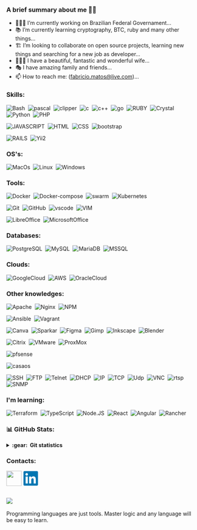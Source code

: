 ### A brief summary about me 🐍👋
<!--
**fabriciogmatos/fabriciogmatos** is a ✨ _special_ ✨ repository because its `README.md` (this file) appears on your GitHub profile.
-->

- 👨🏻‍💻 I’m currently working on Brazilian Federal Governament...
- 📚 I’m currently learning cryptography, BTC, ruby and many other things...
- 🏗 I’m looking to collaborate on open source projects, learning new things and searching for a new job as developer...
- 👩🏻‍⚕️ I have a beautiful, fantastic and wonderful wife...
- 🎭 I have amazing family and friends...
- 📫 How to reach me: (fabricio.matos@live.com)...

### Skills:
![Bash](https://img.shields.io/badge/Bash-0D1117?style=for-the-badge&logo=gnubash&logoColor=yellow&labelColor=0D1117)&nbsp;
![pascal](https://img.shields.io/badge/pascal-0D1117?style=for-the-badge&logo=delphi&labelColor=0D1117)&nbsp;
![clipper](https://img.shields.io/badge/Clipper%20Legacy-0D1117?style=for-the-badge&logo=clipper&labelColor=0D1117)&nbsp;
![c](https://img.shields.io/badge/c-0D1117?style=for-the-badge&logo=c%2B%2B&labelColor=0D1117)&nbsp;
![c++](https://img.shields.io/badge/c++-0D1117?style=for-the-badge&logo=c%2B%2B&labelColor=0D1117)&nbsp;
![go](https://img.shields.io/badge/go-0D1117?style=for-the-badge&logo=go&labelColor=0D1117)&nbsp;
![RUBY](https://img.shields.io/badge/ruby-0D1117?style=for-the-badge&logo=ruby&labelColor=0D1117)&nbsp;
![Crystal](https://img.shields.io/badge/crystal_lang-0D1117?style=for-the-badge&&logo=crystal&labelColor=0D1117)&nbsp;
![Python](https://img.shields.io/badge/-Python-0D1117?style=for-the-badge&logo=python&labelColor=0D1117&textColor=0D1117)&nbsp;
![PHP](https://img.shields.io/badge/php-0D1117?style=for-the-badge&logo=php&labelColor=0D1117)&nbsp;

![JAVASCRIPT](https://img.shields.io/badge/-Javascript-0D1117?style=for-the-badge&logo=JavaScript&logoColor=yellow&labelColor=0D1117)&nbsp;
![HTML](https://img.shields.io/badge/-HTML-0D1117?style=for-the-badge&logo=HTML5&labelColor=0D1117)&nbsp;
![CSS](https://img.shields.io/badge/-CSS-0D1117?style=for-the-badge&logo=CSS3&logoColor=1572B6&labelColor=0D1117)&nbsp;
![bootstrap](https://img.shields.io/badge/bootstrap-0D1117?style=for-the-badge&&logo=bootstrap&labelColor=0D1117)&nbsp;

![RAILS](https://img.shields.io/badge/rails-0D1117?style=for-the-badge&logo=ruby-on-rails&labelColor=0D1117)&nbsp;
![Yii2](https://img.shields.io/badge/Yii2-0D1117?style=for-the-badge&logo=yiis&labelColor=0D1117)&nbsp;

### OS's:
![MacOs](https://img.shields.io/badge/MacOS-0D1117?style=for-the-badge&logo=MacOS&labelColor=0D1117)&nbsp;
![Linux](https://img.shields.io/badge/-Linux-0D1117?style=for-the-badge&logo=linux&labelColor=0D1117)&nbsp;
![Windows](https://img.shields.io/badge/-Windows-0D1117?style=for-the-badge&logo=windows&labelColor=0D1117)&nbsp;

### Tools:
![Docker](https://img.shields.io/badge/-docker-0D1117?style=for-the-badge&logo=docker&labelColor=0D1117)&nbsp;
![Docker-compose](https://img.shields.io/badge/dockercompose-0D1117?style=for-the-badge&logo=docker&labelColor=0D1117)&nbsp;
![swarm](https://img.shields.io/badge/docker_swarm-0D1117?style=for-the-badge&logo=swarm&labelColor=0D1117)&nbsp;
![Kubernetes](https://img.shields.io/badge/kubernetes-0D1117?style=for-the-badge&logo=kubernetes&labelColor=0D1117)&nbsp;

![Git](https://img.shields.io/badge/-Git-0D1117?style=for-the-badge&logo=git&labelColor=0D1117)&nbsp;
![GitHub](https://img.shields.io/badge/-GitHub-0D1117?style=for-the-badge&logo=github&labelColor=0D1117)&nbsp;
![vscode](https://img.shields.io/badge/-Visual%20Studio%20Code-0D1117?style=for-the-badge&logo=visual-studio-code&logoColor=007ACC&labelColor=0D1117)&nbsp;
![VIM](https://img.shields.io/badge/-vim-0D1117?style=for-the-badge&logo=vim&labelColor=0D1117)&nbsp;

![LibreOffice](https://img.shields.io/badge/-LibreOffice-0D1117?style=for-the-badge&logo=LibreOffice&labelColor=0D1117)&nbsp;
![MicrosoftOffice](https://img.shields.io/badge/-microsoft_office-0D1117?style=for-the-badge&logo=microsoft-office&labelColor=0D1117)&nbsp;

### Databases:
![PostgreSQL](https://img.shields.io/badge/PostgreSQL-0D1117?style=for-the-badge&logo=postgresql&labelColor=0D1117)&nbsp;
![MySQL](https://img.shields.io/badge/-mysql-0D1117?style=for-the-badge&logo=mysql&labelColor=0D1117)&nbsp;
![MariaDB](https://img.shields.io/badge/MariaDB-0D1117?style=for-the-badge&logo=mariadb&labelColor=0D1117)&nbsp;
![MSSQL](https://img.shields.io/badge/Microsoft%20SQL%20Server-0D1117?style=for-the-badge&logo=Microsoft%20SQL%20Server&labelColor=0D1117)&nbsp;

### Clouds:
![GoogleCloud](https://img.shields.io/badge/googlecloud-0D1117?style=for-the-badge&logo=googlecloud&labelColor=0D1117)&nbsp;
![AWS](https://img.shields.io/badge/AWS-0D1117?style=for-the-badge&logo=amazon-aws&labelColor=0D1117)&nbsp;
![OracleCloud](https://img.shields.io/badge/Oracle%20Cloud-0D1117?style=for-the-badge&logo=oracle&labelColor=0D1117)&nbsp;

### Other knowledges:
![Apache](https://img.shields.io/badge/apache-0D1117?style=for-the-badge&logo=apache&labelColor=0D1117)&nbsp;
![Nginx](https://img.shields.io/badge/Nginx-0D1117?style=for-the-badge&logo=Nginx&labelColor=0D1117)&nbsp;
![NPM](https://img.shields.io/badge/Nginx%20Proxy%20Manager-0D1117?style=for-the-badge&logo=Nginx&labelColor=0D1117)&nbsp;

![Ansible](https://img.shields.io/badge/ansible-0D1117?style=for-the-badge&logo=ansible&labelColor=0D1117)&nbsp;
![Vagrant](https://img.shields.io/badge/vagrant-0D1117?style=for-the-badge&logo=vagrant&labelColor=0D1117)&nbsp;

![Canva](https://img.shields.io/badge/-Canva-0D1117?style=for-the-badge&logo=Canva&labelColor=0D1117)&nbsp;
![Sparkar](https://img.shields.io/badge/-Sparkar-0D1117?style=for-the-badge&logo=Sparkar&labelColor=0D1117)&nbsp;
![Figma](https://img.shields.io/badge/-figma-0D1117?style=for-the-badge&logo=figma&labelColor=0D1117)&nbsp;
![Gimp](https://img.shields.io/badge/-gimp-0D1117?style=for-the-badge&logo=gimp&labelColor=0D1117)&nbsp;
![Inkscape](https://img.shields.io/badge/-Inkscape-0D1117?style=for-the-badge&logo=Inkscape&labelColor=0D1117)&nbsp;
![Blender](https://img.shields.io/badge/-Blender-0D1117?style=for-the-badge&logo=Blender&labelColor=0D1117)&nbsp;

![Citrix](https://img.shields.io/badge/XenServer-0D1117?style=for-the-badge&logo=citrix&labelColor=0D1117)&nbsp;
![VMware](https://img.shields.io/badge/vmware-0D1117?style=for-the-badge&logo=vmware&labelColor=0D1117)&nbsp;
![ProxMox](https://img.shields.io/badge/proxmox-0D1117?style=for-the-badge&logo=proxmox&labelColor=0D1117)&nbsp;

![pfsense](https://img.shields.io/badge/pfsense-0D1117?style=for-the-badge&logo=pfsense&labelColor=0D1117)&nbsp;

![casaos](https://img.shields.io/badge/casaos-0D1117?style=for-the-badge&logo=casaos&labelColor=0D1117)&nbsp;

![SSH](https://img.shields.io/badge/ssh-0D1117?style=for-the-badge&logo=ssh&labelColor=0D1117)&nbsp;
![FTP](https://img.shields.io/badge/FTP-0D1117?style=for-the-badge&logo=FTP&labelColor=0D1117)&nbsp;
![Telnet](https://img.shields.io/badge/Telnet-0D1117?style=for-the-badge&logo=Telnet&labelColor=0D1117)&nbsp;
![DHCP](https://img.shields.io/badge/DHCP-0D1117?style=for-the-badge&logo=DHCP&labelColor=0D1117)&nbsp;
![IP](https://img.shields.io/badge/ip-0D1117?style=for-the-badge&logo=ip&labelColor=0D1117)&nbsp;
![TCP](https://img.shields.io/badge/tcp-0D1117?style=for-the-badge&logo=tcp/ip&labelColor=0D1117)&nbsp;
![Udp](https://img.shields.io/badge/udp-0D1117?style=for-the-badge&logo=udp&labelColor=0D1117)&nbsp;
![VNC](https://img.shields.io/badge/vnc-0D1117?style=for-the-badge&logo=vnc&labelColor=0D1117)&nbsp;
![rtsp](https://img.shields.io/badge/rtsp-0D1117?style=for-the-badge&logo=rtsp&labelColor=0D1117)&nbsp;
![SNMP](https://img.shields.io/badge/SNMP-0D1117?style=for-the-badge&logo=snmp&labelColor=0D1117)&nbsp;


### I'm learning:
![Terraform](https://img.shields.io/badge/terraform-0D1117?style=for-the-badge&logo=terraform&labelColor=0D1117)&nbsp;
![TypeScript](https://img.shields.io/badge/-TypeScript-0D1117?style=for-the-badge&logo=typescript&labelColor=0D1117&textColor=0D1117)&nbsp;
![Node.JS](https://img.shields.io/badge/-Node.JS-0D1117?style=for-the-badge&logo=node.js&labelColor=0D1117&textColor=0D1117)&nbsp;
![React](https://img.shields.io/badge/-React-0D1117?style=for-the-badge&logo=react&labelColor=0D1117)&nbsp;
![Angular](https://img.shields.io/badge/angular-0D1117?style=for-the-badge&logo=angular&labelColor=0D1117)&nbsp;
![Rancher](https://img.shields.io/badge/rancher-0D1117?style=for-the-badge&logo=rancher&labelColor=0D1117)&nbsp;

<h3>📊 GitHub Stats:</h3>

<details close="true">
  <summary><b>:gear: &nbsp;Git statistics</b></summary>
  <div align="center">
    <img src="https://github-readme-stats.vercel.app/api?username=fabriciogmatos&show_icons=true&theme=dark" />
    <img src="https://github-readme-streak-stats.herokuapp.com/?user=fabriciogmatos&theme=dark&hide_border=false" />
    <img src="https://github-readme-stats.vercel.app/api/top-langs/?username=fabriciogmatos&hide=html&layout=compact&theme=dark" />
  </div>
</details>

### Contacts:

<div style="display: inline_block">
<!-- mail -->
<a href="mailto:fabricio.matos@outlook.com.br" target="_blank" style="text-decoration:none;"><img align="center"   height="40" width="40" src="https://encrypted-tbn0.gstatic.com/images?q=tbn:ANd9GcTS0M6ggYz32UW39FkUpTPAqSnNOeCR9YDNZ5bN6iog1RE8sLUbsuzt8O-d02CowQ3pS3Q&usqp=CAU"></a>
<!-- linkedin -->
<a href="https://www.linkedin.com/in/fabriciomatos/" target="_blank" style="text-decoration:none;" ><img align="center"   height="40" width="40" src="https://raw.githubusercontent.com/devicons/devicon/master/icons/linkedin/linkedin-original.svg"></a>
<!-- whatsapp -->
<!-- <a href="https://wa.me/5538" target="_blank" style="text-decoration:none;"><img align="center"   height="40" width="40" src="https://logopng.com.br/logos/whatsapp-33.png"></a>
-->
</div>

<br>

![](https://komarev.com/ghpvc/?username=fabriciogmatos)

Programming languages are just tools. Master logic and any language will be easy to learn.
